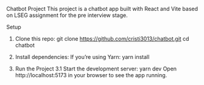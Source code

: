 Chatbot Project
This project is a chatbot app built with React and Vite based on LSEG assignment for the pre interview stage.

Setup
1. Clone this repo:
    git clone https://github.com/cristi3013/chatbot.git
    cd chatbot

2. Install dependencies: If you’re using Yarn:
    yarn install

3. Run the Project
    3.1 Start the development server:
        yarn dev
        Open http://localhost:5173 in your browser to see the app running.
